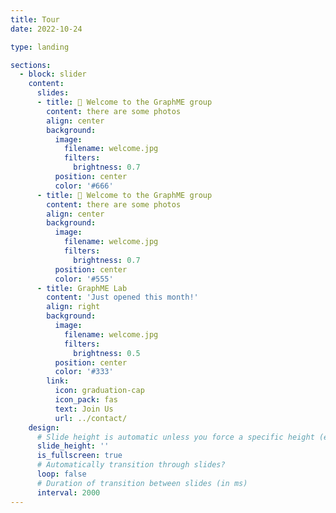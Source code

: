 ```yaml
---
title: Tour
date: 2022-10-24

type: landing

sections:
  - block: slider
    content:
      slides:
      - title: 👋 Welcome to the GraphME group
        content: there are some photos
        align: center
        background:
          image:
            filename: welcome.jpg
            filters:
              brightness: 0.7
          position: center
          color: '#666'
      - title: 👋 Welcome to the GraphME group
        content: there are some photos
        align: center
        background:
          image:
            filename: welcome.jpg
            filters:
              brightness: 0.7
          position: center
          color: '#555'
      - title: GraphME Lab
        content: 'Just opened this month!'
        align: right
        background:
          image:
            filename: welcome.jpg
            filters:
              brightness: 0.5
          position: center
          color: '#333'
        link:
          icon: graduation-cap
          icon_pack: fas
          text: Join Us
          url: ../contact/
    design:
      # Slide height is automatic unless you force a specific height (e.g. '400px')
      slide_height: ''
      is_fullscreen: true
      # Automatically transition through slides?
      loop: false
      # Duration of transition between slides (in ms)
      interval: 2000
---
```

